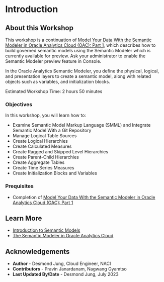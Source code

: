 # Introduction

## About this Workshop

This workshop is a continuation of [Model Your Data With the Semantic Modeler in Oracle Analytics Cloud (OAC): Part 1](https://apexapps.oracle.com/pls/apex/r/dbpm/livelabs/view-workshop?wid=3566&clear=RR,180&session=107559302574644), which describes how to build governed semantic models using the Semantic Modeler which is currently available for preview. Ask your administrator to enable the Semantic Modeler preview feature in Console.

In the Oracle Analytics Semantic Modeler, you define the physical, logical, and presentation layers to create a semantic model, along with related objects such as variables, and initialization blocks.

Estimated Workshop Time: 2 hours 50 minutes

### Objectives

In this workshop, you will learn how to:
* Examine Semantic Model Markup Language (SMML) and Integrate Semantic Model With a Git Repository
* Manage Logical Table Sources
* Create Logical Hierarchies
* Create Calculated Measures
* Create Ragged and Skipped Level Hierarchies
* Create Parent-Child Hierarchies
* Create Aggregate Tables
* Create Time Series Measures
* Create Initialization Blocks and Variables

### Prequisites

* Completion of [Model Your Data With the Semantic Modeler in Oracle Analytics Cloud (OAC): Part 1](https://apexapps.oracle.com/pls/apex/r/dbpm/livelabs/view-workshop?wid=3566&clear=RR,180&session=107559302574644)


## Learn More
* [Introduction to Semantic Models](https://docs.oracle.com/en/cloud/paas/analytics-cloud/acmdg/introduction-semantic-models.html)
* [The Semantic Modeler in Oracle Analytics Cloud](https://blogs.oracle.com/analytics/post/the-semantic-modeler-in-oracle-analytics-cloud)

## Acknowledgements
* **Author** - Desmond Jung, Cloud Engineer, NACI
* **Contributors** - Pravin Janardanam, Nagwang Gyamtso
* **Last Updated By/Date** - Desmond Jung, July 2023

